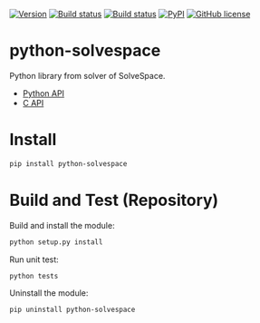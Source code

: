 [![Version](https://img.shields.io/badge/version-3.0.0-yellow.svg)](https://github.com/KmolYuan/solvespace/releases/latest)
[![Build status](https://ci.appveyor.com/api/projects/status/b2o8jw7xnfqghqr5?svg=true)](https://ci.appveyor.com/project/KmolYuan/solvespace)
[![Build status](https://img.shields.io/travis/KmolYuan/solvespace.svg?logo=travis)](https://travis-ci.org/KmolYuan/solvespace)
[![PyPI](https://img.shields.io/pypi/v/python-solvespace.svg)](https://pypi.org/project/python-solvespace/)
[![GitHub license](https://img.shields.io/badge/license-GPLv3+-blue.svg)](https://raw.githubusercontent.com/KmolYuan/solvespace/master/LICENSE)

# python-solvespace

Python library from solver of SolveSpace.

+ [Python API](https://pyslvs-ui.readthedocs.io/en/stable/python-solvespace-api/)
+ [C API](https://github.com/solvespace/solvespace/blob/master/exposed/DOC.txt)

# Install

```bash
pip install python-solvespace
```

# Build and Test (Repository)

Build and install the module:

```bash
python setup.py install
```

Run unit test:

```bash
python tests
```

Uninstall the module:

```bash
pip uninstall python-solvespace
```

[GNU Make]: https://sourceforge.net/projects/mingw-w64/files/latest/download?source=files
[Cython]: https://cython.org/
